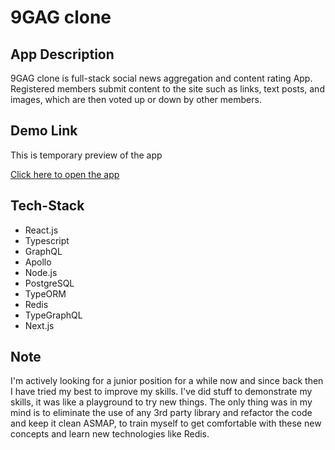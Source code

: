 # 9GAG clone

## App Description

9GAG clone is full-stack social news aggregation and content rating App. Registered members submit content to the site such as links, text posts, and images, which are then voted up or down by other members.

## Demo Link

This is temporary preview of the app

[Click here to open the app](https://gags-clone.herokuapp.com)

## Tech-Stack

- React.js
- Typescript
- GraphQL
- Apollo
- Node.js
- PostgreSQL
- TypeORM
- Redis
- TypeGraphQL
- Next.js

## Note

I'm actively looking for a junior position for a while now and since back then I have tried my best to improve my skills. I've did stuff to demonstrate my skills, it was like a playground to try new things. The only thing was in my mind is to eliminate the use of any 3rd party library and refactor the code and keep it clean ASMAP, to train myself to get comfortable with these new concepts and learn new technologies like Redis.
